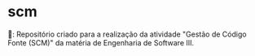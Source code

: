 # scm
📁: Repositório criado para a realização da atividade "Gestão de Código Fonte (SCM)" da matéria de Engenharia de Software III.

